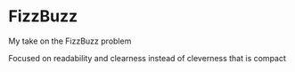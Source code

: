 # FizzBuzz

My take on the FizzBuzz problem

Focused on readability and clearness instead of cleverness that is compact
